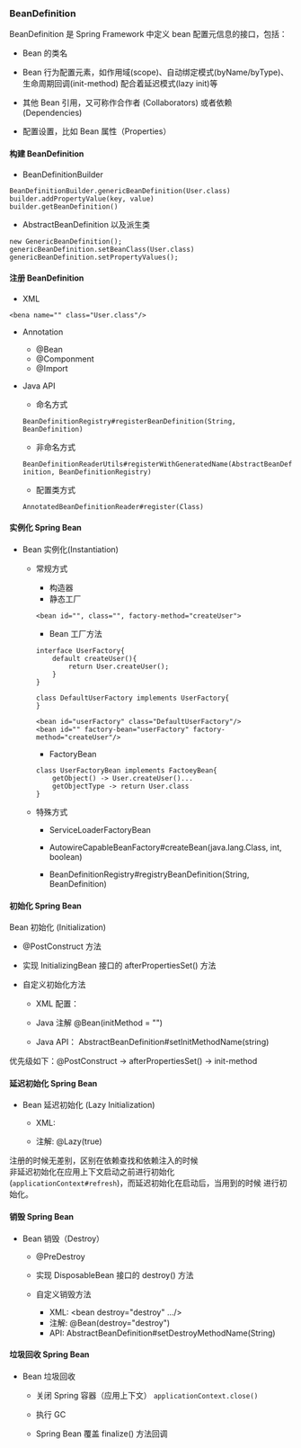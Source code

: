 
### BeanDefinition

BeanDefinition 是 Spring Framework 中定义 bean 配置元信息的接口，包括：

* Bean 的类名

* Bean 行为配置元素，如作用域(scope)、自动绑定模式(byName/byType)、生命周期回调(init-method) 配合着延迟模式(lazy init)等

* 其他 Bean 引用，又可称作合作者 (Collaborators) 或者依赖 (Dependencies)

* 配置设置，比如 Bean 属性（Properties）


#### 构建 BeanDefinition

* BeanDefinitionBuilder

```
BeanDefinitionBuilder.genericBeanDefinition(User.class)
builder.addPropertyValue(key, value)
builder.getBeanDefinition()
```

* AbstractBeanDefinition 以及派生类

```
new GenericBeanDefinition();
genericBeanDefinition.setBeanClass(User.class)
genericBeanDefinition.setPropertyValues();
```

#### 注册 BeanDefinition

* XML

`<bena name="" class="User.class"/>`

* Annotation

    * @Bean
    * @Componment
    * @Import
    
* Java API

    * 命名方式
    
    `BeanDefinitionRegistry#registerBeanDefinition(String, BeanDefinition)`
    
    * 非命名方式
    
    `BeanDefinitionReaderUtils#registerWithGeneratedName(AbstractBeanDefinition, BeanDefinitionRegistry)`
    
    * 配置类方式
    
    `AnnotatedBeanDefinitionReader#register(Class)`
    
#### 实例化 Spring Bean

* Bean 实例化(Instantiation)

    * 常规方式
    
        * 构造器
        * 静态工厂
        
        `<bean id="", class="", factory-method="createUser">`
        
        * Bean 工厂方法
        
        ```
        interface UserFactory{
            default createUser(){
                return User.createUser();
            }
        }
      
        class DefaultUserFactory implements UserFactory{
        }
        
        <bean id="userFactory" class="DefaultUserFactory"/>
        <bean id="" factory-bean="userFactory" factory-method="createUser"/>
        ```
        
        * FactoryBean
        
        ```
        class UserFactoryBean implements FactoeyBean{
            getObject() -> User.createUser()...
            getObjectType -> return User.class
        }
        ```
        
    * 特殊方式
    
        * ServiceLoaderFactoryBean
        
        * AutowireCapableBeanFactory#createBean(java.lang.Class, int, boolean)
        
        * BeanDefinitionRegistry#registryBeanDefinition(String, BeanDefinition)
        
#### 初始化 Spring Bean

Bean 初始化 (Initialization)

* @PostConstruct 方法

* 实现 InitializingBean 接口的 afterPropertiesSet() 方法

* 自定义初始化方法

    * XML 配置： <bean init-method="" />
    
    * Java 注解 @Bean(initMethod = "")
    
    * Java API： AbstractBeanDefinition#setInitMethodName(string)
    
优先级如下：@PostConstruct -> afterPropertiesSet() -> init-method


#### 延迟初始化 Spring Bean

* Bean 延迟初始化 (Lazy Initialization)

    * XML: <bean lazy-init="" />
    
    * 注解: @Lazy(true)

注册的时候无差别，区别在依赖查找和依赖注入的时候  
非延迟初始化在应用上下文启动之前进行初始化(`applicationContext#refresh`)，而延迟初始化在启动后，当用到的时候
进行初始化。

#### 销毁 Spring Bean

* Bean 销毁（Destroy）

    * @PreDestroy
    
    * 实现 DisposableBean 接口的 destroy() 方法
    
    * 自定义销毁方法
        * XML: <bean destroy="destroy" .../>
        * 注解: @Bean(destroy="destroy")
        * API: AbstractBeanDefinition#setDestroyMethodName(String)
        
#### 垃圾回收 Spring Bean

* Bean 垃圾回收

    * 关闭 Spring 容器（应用上下文） `applicationContext.close()`
    
    * 执行 GC
    
    * Spring Bean 覆盖 finalize() 方法回调
    
    
